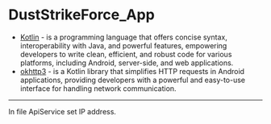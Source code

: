# DustStrikeForce_App

* [Kotlin](https://kotlinlang.org/) -   is a programming language that offers concise syntax, interoperability with Java, and powerful features, empowering developers to write clean, efficient, and robust code for various platforms, including Android, server-side, and web applications.
* [okhttp3](https://square.github.io/okhttp/) - is a Kotlin library that simplifies HTTP requests in Android applications, providing developers with a powerful and easy-to-use interface for handling network communication.
---
In file ApiService set IP address.
